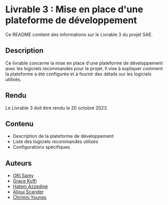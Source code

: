 # Livrable 3 : Mise en place d'une plateforme de développement

Ce README contient des informations sur le Livrable 3 du projet SAE.

## Description

Ce livrable concerne la mise en place d'une plateforme de développement avec les logiciels recommandés pour le projet. Il vise à expliquer comment la plateforme a été configurée et à fournir des détails sur les logiciels utilisés.

## Rendu

Le Livrable 3 doit être rendu le 20 octobre 2023.

## Contenu

- Description de la plateforme de développement
- Liste des logiciels recommandés utilisés
- Configurations spécifiques

## Auteurs

- [OKI Samy](https://github.com/Samy93000)
- [Grace Koffi](https://github.com/GraceKoffi)
- [Hatem Azzedine](https://github.com/azzedineh27)
- [Alioui Scander](https://github.com/a-scander)
- [Chrimni Younes](https://github.com/youneschrimni)

